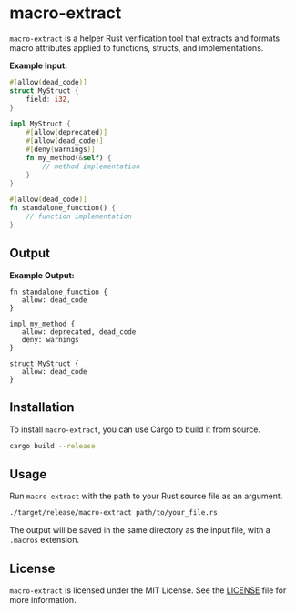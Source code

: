 # macro-extract

`macro-extract` is a helper Rust verification tool that extracts and formats macro attributes applied to functions, structs, and implementations.

**Example Input:**

```rust
#[allow(dead_code)]
struct MyStruct {
    field: i32,
}

impl MyStruct {
    #[allow(deprecated)]
    #[allow(dead_code)]
    #[deny(warnings)]
    fn my_method(&self) {
        // method implementation
    }
}

#[allow(dead_code)] 
fn standalone_function() {
    // function implementation
}
```

## Output

**Example Output:**

```
fn standalone_function {
   allow: dead_code
}

impl my_method {
   allow: deprecated, dead_code
   deny: warnings
}

struct MyStruct {
   allow: dead_code
}
```

## Installation

To install `macro-extract`, you can use Cargo to build it from source.

```sh
cargo build --release
```

## Usage

Run `macro-extract` with the path to your Rust source file as an argument.

```sh
./target/release/macro-extract path/to/your_file.rs
```

The output will be saved in the same directory as the input file, with a `.macros` extension.

## License

`macro-extract` is licensed under the MIT License. See the [LICENSE](LICENSE) file for more information.
